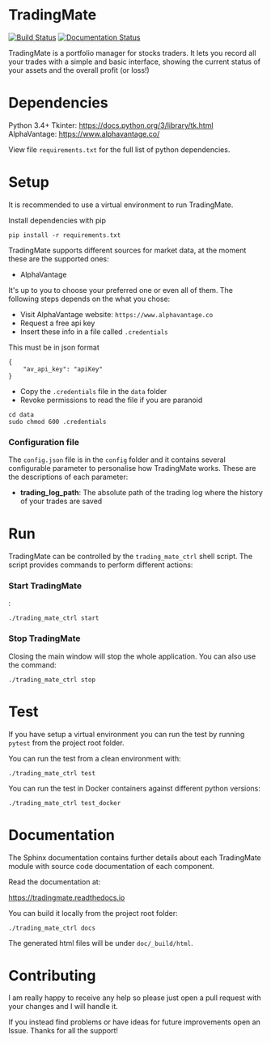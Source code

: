 # TradingMate
[![Build Status](https://travis-ci.com/ilcardella/TradingMate.svg?branch=master)](https://travis-ci.com/ilcardella/TradingMate) [![Documentation Status](https://readthedocs.org/projects/tradingmate/badge/?version=latest)](https://tradingmate.readthedocs.io/en/latest/?badge=latest)

TradingMate is a portfolio manager for stocks traders. It lets you record all
your trades with a simple and basic interface, showing the current status of
your assets and the overall profit (or loss!)

# Dependencies

Python 3.4+
Tkinter: https://docs.python.org/3/library/tk.html
AlphaVantage: https://www.alphavantage.co/

View file `requirements.txt` for the full list of python dependencies.

# Setup

It is recommended to use a virtual environment to run TradingMate.

Install dependencies with pip
```
pip install -r requirements.txt
```
TradingMate supports different sources for market data, at the moment these are
the supported ones:

- AlphaVantage

It's up to you to choose your preferred one or even all of them. The following
steps depends on the what you chose:

- Visit AlphaVantage website: `https://www.alphavantage.co`
- Request a free api key
- Insert these info in a file called `.credentials`

This must be in json format

```
{
    "av_api_key": "apiKey"
}
```

- Copy the `.credentials` file in the `data` folder
- Revoke permissions to read the file if you are paranoid

```
cd data
sudo chmod 600 .credentials
```
### Configuration file

The `config.json` file is in the `config` folder and it contains several configurable parameter to personalise how TradingMate works.
These are the descriptions of each parameter:

- **trading_log_path**: The absolute path of the trading log where the history
of your trades are saved

# Run

TradingMate can be controlled by the `trading_mate_ctrl` shell script.
The script provides commands to perform different actions:

### Start TradingMate
:
```
./trading_mate_ctrl start
```

### Stop TradingMate

Closing the main window will stop the whole application.
You can also use the command:
```
./trading_mate_ctrl stop
```

# Test

If you have setup a virtual environment you can run the test by running `pytest`
from the project root folder.

You can run the test from a clean environment with:
```
./trading_mate_ctrl test
```

You can run the test in Docker containers against different python versions:
```
./trading_mate_ctrl test_docker
```

# Documentation

The Sphinx documentation contains further details about each TradingMate module
with source code documentation of each component.

Read the documentation at:

https://tradingmate.readthedocs.io

You can build it locally from the project root folder:
```
./trading_mate_ctrl docs
```

The generated html files will be under `doc/_build/html`.

# Contributing

I am really happy to receive any help so please just open a pull request
with your changes and I will handle it.

If you instead find problems or have ideas for future improvements open an Issue. Thanks for all the support!
